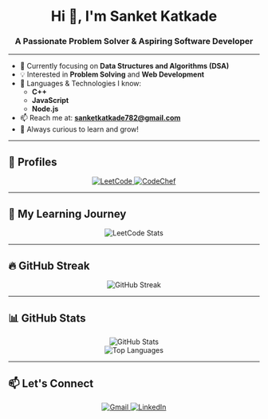 <h1 align="center">Hi 👋, I'm Sanket Katkade</h1>
<h3 align="center">A Passionate Problem Solver & Aspiring Software Developer</h3>

---

- 🌱 Currently focusing on **Data Structures and Algorithms (DSA)**
- 💡 Interested in **Problem Solving** and **Web Development**
- 🧠 Languages & Technologies I know:
  - **C++**
  - **JavaScript**
  - **Node.js**
- 📫 Reach me at: **sanketkatkade782@gmail.com**
- 🚀 Always curious to learn and grow!

---

## 🔗 Profiles
<p align="center">
  <a href="https://leetcode.com/u/Sanket_07/" target="_blank">
    <img src="https://img.shields.io/badge/LeetCode-FFA116?style=for-the-badge&logo=leetcode&logoColor=black" alt="LeetCode"/>
  </a>
  <a href="https://www.codechef.com/users/sanket_56" target="_blank">
    <img src="https://img.shields.io/badge/CodeChef-5B4638?style=for-the-badge&logo=codechef&logoColor=white" alt="CodeChef"/>
  </a>
</p>

---

## 🧠 My Learning Journey
<p align="center">
  <img src="https://leetcard.jacoblin.cool/Sanket_07?ext=heatmap" alt="LeetCode Stats" />
</p>

---

## 🔥 GitHub Streak
<p align="center">
  <img src="https://streak-stats.demolab.com?user=Sanketkatkade&theme=dark" alt="GitHub Streak" />
</p>

---

## 📊 GitHub Stats
<p align="center">
  <img src="https://github-readme-stats.vercel.app/api?username=Sanketkatkade&show_icons=true&theme=radical" alt="GitHub Stats" />
  <br/>
  <img src="https://github-readme-stats.vercel.app/api/top-langs/?username=Sanketkatkade&layout=compact&theme=radical" alt="Top Languages" />
</p>

---

## 📫 Let's Connect
<p align="center">
  <a href="mailto:sanketkatkade782@gmail.com">
    <img src="https://img.shields.io/badge/Gmail-D14836?style=for-the-badge&logo=gmail&logoColor=white" alt="Gmail"/>
  </a>
  <a href="https://www.linkedin.com/in/sanketkatkade" target="_blank">
    <img src="https://img.shields.io/badge/LinkedIn-blue?style=for-the-badge&logo=linkedin&logoColor=white" alt="LinkedIn"/>
  </a>
</p>
